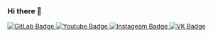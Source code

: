 ### Hi there 👋
<div id="badges">
  <a href="https://gitlab.com/artuom1470">
    <img src="https://img.shields.io/badge/Gitlab-orange?style=for-the-badge&logo=gitlab&logoColor=white" alt="GitLab Badge"/>
  </a>
  <a href="your-youtube-URL">
    <img src="https://img.shields.io/badge/YouTube-red?style=for-the-badge&logo=youtube&logoColor=white" alt="Youtube Badge"/>
  </a>
  <a href="https://www.instagram.com/killrad_1470/">
    <img src="https://img.shields.io/badge/Instagram-darkred?style=for-the-badge&logo=instagram&logoColor=white" alt="Instageam Badge"/>
  </a>
  <a href="https://vk.com/killrad1470">
    <img src="https://img.shields.io/badge/ВКонтакте-blue?style=for-the-badge&logo=vk&logoColor=white" alt="VK Badge"/>
  </a>
</div>
<!--
**Killrad/Killrad** is a ✨ _special_ ✨ repository because its `README.md` (this file) appears on your GitHub profile.

Here are some ideas to get you started:

- 🔭 I’m currently working on ...
- 🌱 I’m currently learning ...
- 👯 I’m looking to collaborate on ...
- 🤔 I’m looking for help with ...
- 💬 Ask me about ...
- 📫 How to reach me: ...
- 😄 Pronouns: ...
- ⚡ Fun fact: ...
-->
